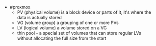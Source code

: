 - #proxmox
	- PV (physical volume) is a block device or parts of it, it's where the data is actually stored
	- VG (volume group) a grouping of one or more PVs
	- LV (logical volume) a volume stored on a VG
	- thin pool - a special set of volumes that can store regular LVs without allocating the full size from the start